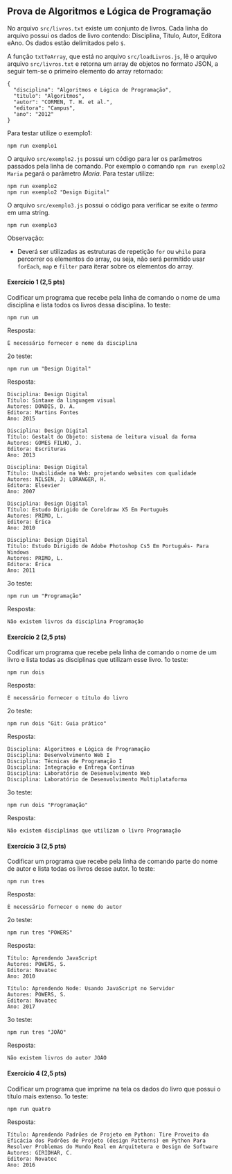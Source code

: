 ## Prova de Algoritmos e Lógica de Programação

No arquivo `src/livros.txt` existe um conjunto de livros. Cada linha do arquivo possui os dados de livro contendo: Disciplina, Título, Autor, Editora eAno. Os dados estão delimitados pelo `$`.

A função `txtToArray`, que está no arquivo `src/loadLivros.js`, lê o arquivo arquivo `src/livros.txt` e retorna um array de objetos no formato JSON, a seguir tem-se o primeiro elemento do array retornado: 
```
{
  "disciplina": "Algoritmos e Lógica de Programação",
  "titulo": "Algoritmos",
  "autor": "CORMEN, T. H. et al.",
  "editora": "Campus",
  "ano": "2012"
}
```
Para testar utilize o exemplo1:
```
npm run exemplo1
```

O arquivo `src/exemplo2.js` possui um código para ler os parâmetros passados pela linha de comando. Por exemplo o comando `npm run exemplo2 Maria` pegará o parâmetro _Maria_.
Para testar utilize:
```
npm run exemplo2
npm run exemplo2 "Design Digital"
```

O arquivo `src/exemplo3.js` possui o código para verificar se exite o _termo_ em uma string.
```
npm run exemplo3
```

Observação:
- Deverá ser utilizadas as estruturas de repetição `for` ou `while` para percorrer os elementos do array, ou seja, não será permitido usar `forEach`, `map` e `filter` para iterar sobre os elementos do array.

#### Exercício 1 (2,5 pts)
Codificar um programa que recebe pela linha de comando o nome de uma disciplina e lista todos os livros dessa disciplina.
1o teste:
```
npm run um
```
Resposta:
```
É necessário fornecer o nome da disciplina
```
2o teste:
```
npm run um "Design Digital"
```
Resposta:
```
Disciplina: Design Digital
Título: Sintaxe da linguagem visual
Autores: DONDIS, D. A.
Editora: Martins Fontes
Ano: 2015

Disciplina: Design Digital
Título: Gestalt do Objeto: sistema de leitura visual da forma
Autores: GOMES FILHO, J.
Editora: Escrituras
Ano: 2013

Disciplina: Design Digital
Título: Usabilidade na Web: projetando websites com qualidade
Autores: NILSEN, J; LORANGER, H.
Editora: Elsevier
Ano: 2007

Disciplina: Design Digital
Título: Estudo Dirigido de Coreldraw X5 Em Português
Autores: PRIMO, L.
Editora: Érica
Ano: 2010

Disciplina: Design Digital
Título: Estudo Dirigido de Adobe Photoshop Cs5 Em Português- Para Windows
Autores: PRIMO, L.
Editora: Érica
Ano: 2011
```
3o teste:
```
npm run um "Programação"
```
Resposta:
```
Não existem livros da disciplina Programação
```


#### Exercício 2 (2,5 pts)
Codificar um programa que recebe pela linha de comando o nome de um livro e lista todas as disciplinas que utilizam esse livro.
1o teste:
```
npm run dois
```
Resposta:
```
É necessário fornecer o título do livro
```
2o teste:
```
npm run dois "Git: Guia prático"
```
Resposta:
```
Disciplina: Algoritmos e Lógica de Programação
Disciplina: Desenvolvimento Web I
Disciplina: Técnicas de Programação I
Disciplina: Integração e Entrega Contínua
Disciplina: Laboratório de Desenvolvimento Web
Disciplina: Laboratório de Desenvolvimento Multiplataforma
```
3o teste:
```
npm run dois "Programação"
```
Resposta:
```
Não existem disciplinas que utilizam o livro Programação
```


#### Exercício 3 (2,5 pts)
Codificar um programa que recebe pela linha de comando parte do nome de autor e lista todas os livros desse autor.
1o teste:
```
npm run tres
```
Resposta:
```
É necessário fornecer o nome do autor
```
2o teste:
```
npm run tres "POWERS"
```
Resposta:
```
Título: Aprendendo JavaScript
Autores: POWERS, S.
Editora: Novatec
Ano: 2010

Título: Aprendendo Node: Usando JavaScript no Servidor
Autores: POWERS, S.
Editora: Novatec
Ano: 2017
```
3o teste:
```
npm run tres "JOÃO"
```
Resposta:
```
Não existem livros do autor JOÃO
```


#### Exercício 4 (2,5 pts)
Codificar um programa que imprime na tela os dados do livro que possui o título mais extenso.
1o teste:
```
npm run quatro
```
Resposta:
```
Título: Aprendendo Padrões de Projeto em Python: Tire Proveito da Eficácia dos Padrões de Projeto (design Patterns) em Python Para Resolver Problemas do Mundo Real em Arquitetura e Design de Software
Autores: GIRIDHAR, C.
Editora: Novatec
Ano: 2016
```

